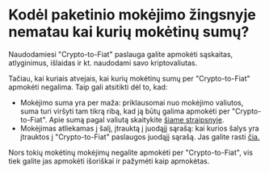 # Kodėl paketinio mokėjimo žingsnyje nematau kai kurių mokėtinų sumų?

Naudodamiesi "Crypto-to-Fiat" paslauga galite apmokėti sąskaitas, atlyginimus, išlaidas ir kt. naudodami savo kriptovaliutas.

Tačiau, kai kuriais atvejais, kai kurių mokėtinų sumų per "Crypto-to-Fiat" apmokėti negalima. Taip gali atsitikti dėl to, kad:

* Mokėjimo suma yra per maža: priklausomai nuo mokėjimo valiutos, suma turi viršyti tam tikrą ribą, kad ją būtų galima apmokėti per "Crypto-to-Fiat". Apie sumą pagal valiutą skaitykite [šiame straipsnyje](https://help.request.finance/en/articles/9459161-what-is-the-minimum-amount-required-to-make-a-crypto-to-fiat-payment).
* Mokėjimas atliekamas į šalį, įtrauktą į juodąjį sąrašą: kai kurios šalys yra įtrauktos į "Crypto-to-Fiat" paslaugos juodąjį sąrašą. Jas galite rasti [čia.](https://help.request.finance/en/articles/9258408-which-countries-are-blacklisted-for-crypto-to-fiat-payments)

Nors tokių mokėtinų mokėjimų negalite apmokėti per "Crypto-to-Fiat", vis tiek galite jas apmokėti išoriškai ir pažymėti kaip apmokėtas.
